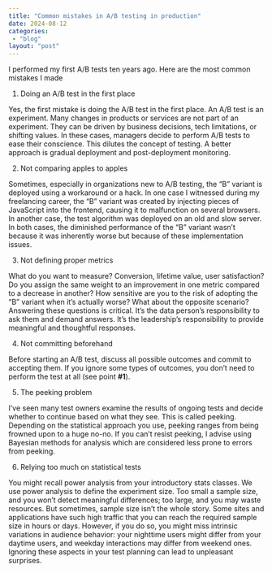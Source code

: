 ```yaml
---
title: "Common mistakes in A/B testing in production"
date: 2024-08-12
categories: 
 - "blog"
layout: "post"
---
```


<!-- wp:paragraph -->
I performed my first A/B tests ten years ago. Here are the most common mistakes I made


<!-- /wp:paragraph -->

<!-- wp:paragraph -->
1. Doing an A/B test in the first place


<!-- /wp:paragraph -->

<!-- wp:paragraph -->
Yes, the first mistake is doing the A/B test in the first place. An A/B test is an experiment. Many changes in products or services are not part of an experiment. They can be driven by business decisions, tech limitations, or shifting values. In these cases, managers decide to perform A/B tests to ease their conscience. This dilutes the concept of testing. A better approach is gradual deployment and post-deployment monitoring.


<!-- /wp:paragraph -->

<!-- wp:paragraph -->
2. Not comparing apples to apples


<!-- /wp:paragraph -->

<!-- wp:paragraph -->
Sometimes, especially in organizations new to A/B testing, the “B” variant is deployed using a workaround or a hack. In one case I witnessed during my freelancing career, the “B” variant was created by injecting pieces of JavaScript into the frontend, causing it to malfunction on several browsers. In another case, the test algorithm was deployed on an old and slow server. In both cases, the diminished performance of the “B” variant wasn’t because it was inherently worse but because of these implementation issues.


<!-- /wp:paragraph -->

<!-- wp:paragraph -->
3. Not defining proper metrics


<!-- /wp:paragraph -->

<!-- wp:paragraph -->
What do you want to measure? Conversion, lifetime value, user satisfaction? Do you assign the same weight to an improvement in one metric compared to a decrease in another? How sensitive are you to the risk of adopting the “B” variant when it’s actually worse? What about the opposite scenario? Answering these questions is critical. It’s the data person’s responsibility to ask them and demand answers. It’s the leadership’s responsibility to provide meaningful and thoughtful responses.


<!-- /wp:paragraph -->

<!-- wp:paragraph -->
4. Not committing beforehand


<!-- /wp:paragraph -->

<!-- wp:paragraph -->
Before starting an A/B test, discuss all possible outcomes and commit to accepting them. If you ignore some types of outcomes, you don’t need to perform the test at all (see point **#1**).


<!-- /wp:paragraph -->

<!-- wp:paragraph -->
5. The peeking problem


<!-- /wp:paragraph -->

<!-- wp:paragraph -->
I’ve seen many test owners examine the results of ongoing tests and decide whether to continue based on what they see. This is called peeking. Depending on the statistical approach you use, peeking ranges from being frowned upon to a huge no-no. If you can’t resist peeking, I advise using Bayesian methods for analysis which are considered less prone to errors from peeking.


<!-- /wp:paragraph -->

<!-- wp:paragraph -->
6. Relying too much on statistical tests


<!-- /wp:paragraph -->

<!-- wp:paragraph -->
You might recall power analysis from your introductory stats classes. We use power analysis to define the experiment size. Too small a sample size, and you won’t detect meaningful differences; too large, and you may waste resources. But sometimes, sample size isn’t the whole story. Some sites and applications have such high traffic that you can reach the required sample size in hours or days. However, if you do so, you might miss intrinsic variations in audience behavior: your nighttime users might differ from your daytime users, and weekday interactions may differ from weekend ones. Ignoring these aspects in your test planning can lead to unpleasant surprises.


<!-- /wp:paragraph -->
